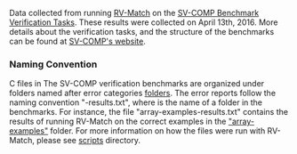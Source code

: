 Data collected from running [RV-Match](https://runtimeverification.com/match) on the [SV-COMP Benchmark Verification Tasks](https://github.com/sosy-lab/sv-benchmarks). These results were collected on April 13th, 2016. More details about the verification tasks, and the structure of the benchmarks can be found at [SV-COMP's website](http://sv-comp.sosy-lab.org/2016/index.php).

### Naming Convention

C files in The SV-COMP verification benchmarks are organized under folders named after error categories [folders](https://github.com/sosy-lab/sv-benchmarks/tree/master/c). The error reports follow the naming convention "<error-folder-name>-results.txt", where <error-folder-name> is the name of a folder in the benchmarks. For instance, the file "array-examples-results.txt" contains the results of running RV-Match on the correct examples in the ["array-examples"](https://github.com/sosy-lab/sv-benchmarks/tree/master/c/array-examples) folder. For more information on how the files were run with RV-Match, please see [scripts](../scripts) directory.

